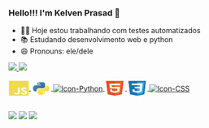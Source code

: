 ### Hello!!! I'm Kelven Prasad 🖖

- 👨‍💻 Hoje estou trabalhando com testes automatizados
- 📚 Estudando desenvolvimento web e python
- 😄 Pronouns: ele/dele
<div>
  <a href="https://github.com/KelvenKlim">
  <img height="180em" src="https://github-readme-stats.vercel.app/api?username=KelvenKlim&show_icons-true&theme=dracula&include_all_commits=truelcount_private=true"/> 
  <img height="180" src="https://github-readme-stats.vercel.app/api/top-langs/?username=KelvenKlim&layout=compact&langs_count=16&theme=dracula">
</div>


<div style="display: inline_block"><br>
  <img align="center" alt="Icon-Js" height="30" width="40" src="https://raw.githubusercontent.com/devicons/devicon/master/icons/javascript/javascript-plain.svg">
  <img align="center" alt="Icon-Python" height="30" width="40" src="https://raw.githubusercontent.com/devicons/devicon/master/icons/python/python-original.svg">
  <img align="center" alt="Icon-Python" height="30" width="40" src="https://cdn.jsdelivr.net/gh/devicons/devicon/icons/selenium/selenium-original.svg" />
  <img align="center" alt="Icon-HTML" height="30" width="40" src="https://raw.githubusercontent.com/devicons/devicon/master/icons/html5/html5-original.svg">
  <img align="center" alt="Icon-CSS" height="30" width="40" src="https://raw.githubusercontent.com/devicons/devicon/master/icons/css3/css3-original.svg">
  <img align="center" alt="Icon-CSS" height="30" width="40" src="https://cdn.jsdelivr.net/gh/devicons/devicon/icons/mocha/mocha-plain.svg">
</div>
  
  ##
 
<div> 
  <a href="https://www.instagram.com/kelven_prasad/" target="_blank"><img src="https://img.shields.io/badge/-Instagram-%23E4405F?style=for-the-badge&logo=instagram&logoColor=white" target="_blank"></a>
  <a href = "mailto:kelven.jk14@gmail.com"><img src="https://img.shields.io/badge/-Gmail-%23333?style=for-the-badge&logo=gmail&logoColor=white" target="_blank"></a>
  <a href="https://www.linkedin.com/in/kelven-barroso-prasad/" target="_blank"><img src="https://img.shields.io/badge/-LinkedIn-%230077B5?style=for-the-badge&logo=linkedin&logoColor=white" target="_blank"></a> 
  
</div>
